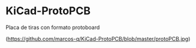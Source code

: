 # KiCad-ProtoPCB
Placa de tiras con formato protoboard

(https://github.com/marcos-q/KiCad-ProtoPCB/blob/master/protoPCB.jpg)
